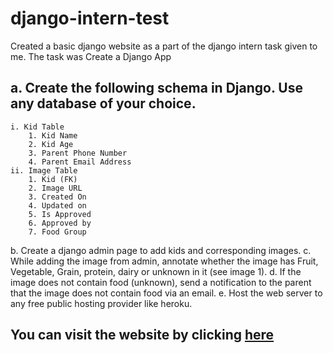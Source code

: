# django-intern-test

Created a basic django website as a part of the django intern task given to me.
The task was 
Create a Django App
  ## a. Create the following schema in Django. Use any database of your choice.
    i. Kid Table
        1. Kid Name
        2. Kid Age
        3. Parent Phone Number
        4. Parent Email Address
    ii. Image Table
        1. Kid (FK)
        2. Image URL
        3. Created On
        4. Updated on
        5. Is Approved
        6. Approved by
        7. Food Group
  b. Create a django admin page to add kids and corresponding images.
  c. While adding the image from admin, annotate whether the image has Fruit,
  Vegetable, Grain, protein, dairy or unknown in it (see image 1).
  d. If the image does not contain food (unknown), send a notification to the parent
  that the image does not contain food via an email.
  e. Host the web server to any free public hosting provider like heroku.
  
  ## You can visit the website by clicking [here](https://django-intern-task.herokuapp.com "Django Intern Task page")
  
  
